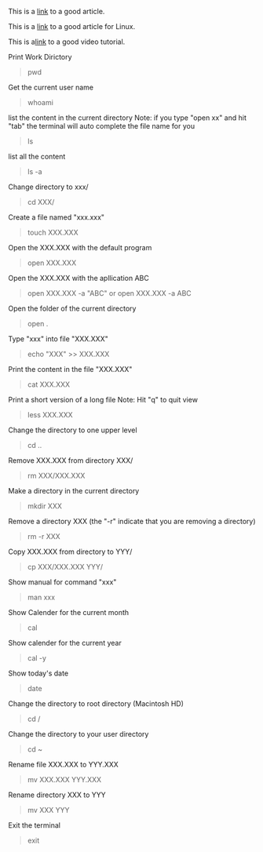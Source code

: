 This is a [link](https://www.renfei.org/blog/mac-os-x-terminal-101.html) to a good article.

This is a [link](https://zhuanlan.zhihu.com/p/21723250) to a good article for Linux.

This is a[link](https://www.youtube.com/watch?v=jDINUSK7rXE) to a good video tutorial.


Print Work Dirictory

> pwd

Get the current user name

> whoami

list the content in the current directory
Note: if you type "open xx" and hit "tab" the terminal will auto complete the file name for you

> ls

list all the content

> ls -a


Change directory to xxx/

> cd XXX/

Create a file named "xxx.xxx"

> touch XXX.XXX

Open the XXX.XXX with the default program

> open XXX.XXX


Open the XXX.XXX with the apllication ABC

> open XXX.XXX -a "ABC"
or
> open XXX.XXX -a ABC

Open the folder of the current directory

> open .

Type "xxx" into file "XXX.XXX"

> echo "XXX" >> XXX.XXX

Print the content in the file  "XXX.XXX"

> cat XXX.XXX 

Print a short version of a long file
Note: Hit "q" to quit view

> less XXX.XXX

Change the directory to one upper level

> cd ..

Remove XXX.XXX from directory XXX/

> rm XXX/XXX.XXX

Make a directory in the current directory

> mkdir XXX

Remove a directory XXX (the "-r" indicate that you are removing a directory)

> rm -r XXX

Copy XXX.XXX from directory to YYY/

> cp XXX/XXX.XXX YYY/

Show manual for command "xxx"

> man xxx

Show Calender for the current month

> cal

Show calender for the current year

> cal -y

Show today's date

> date

Change the directory to root directory (Macintosh HD)

> cd /

Change the directory to your user directory

> cd ~

Rename file XXX.XXX to YYY.XXX

> mv XXX.XXX YYY.XXX

Rename directory XXX to YYY

> mv XXX YYY

Exit the terminal

> exit






